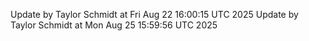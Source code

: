Update by Taylor Schmidt at Fri Aug 22 16:00:15 UTC 2025
Update by Taylor Schmidt at Mon Aug 25 15:59:56 UTC 2025
